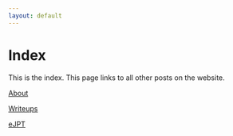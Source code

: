 ```yaml
---
layout: default
---
```


# Index

This is the index. This page links to all other posts on the website.

[About](https://thea1ch3m1st.github.io/2021/08/27/about.html)

[Writeups](https://thea1ch3m1st.github.io/2021/08/27/about.html)

[eJPT](https://thea1ch3m1st.github.io/2021/08/27/about.html)